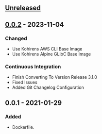 <a name="unreleased"></a>
## [Unreleased]


<a name="0.0.2"></a>
## [0.0.2] - 2023-11-04
### Changed
- Use Kohirens AWS CLI Base Image
- Use Kohirens Alpine GLibC Base Image

### Continuous Integration
- Finish Converting To Version Release 3.1.0
- Fixed Issues
- Added Git Changelog Configuration


<a name="0.0.1"></a>
## 0.0.1 - 2021-01-29
### Added
- Dockerfile.


[Unreleased]: https://github.com/kohirens/docker-circleci-aws-iac-tf/compare/0.0.2...HEAD
[0.0.2]: https://github.com/kohirens/docker-circleci-aws-iac-tf/compare/0.0.1...0.0.2
